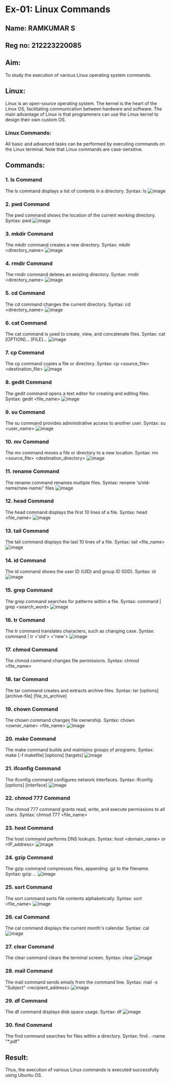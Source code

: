 # Ex-01: Linux Commands
## Name: RAMKUMAR S
## Reg no: 212223220085
## Aim:
To study the execution of various Linux operating system commands.

## Linux:
Linux is an open-source operating system. The kernel is the heart of the Linux OS, facilitating communication between hardware and software. The main advantage of Linux is that programmers can use the Linux kernel to design their own custom OS.

### Linux Commands:
All basic and advanced tasks can be performed by executing commands on the Linux terminal. Note that Linux commands are case-sensitive.

## Commands:
### 1. ls Command
The ls command displays a list of contents in a directory.
Syntax: ls
![image](https://github.com/user-attachments/assets/6f98b604-caaf-40d7-b684-b31beba592d3)


### 2. pwd Command
The pwd command shows the location of the current working directory.
Syntax: pwd
![image](https://github.com/user-attachments/assets/0d574161-ceb3-46d0-98b9-a13d957e638e)


### 3. mkdir Command
The mkdir command creates a new directory.
Syntax: mkdir <directory_name>
![image](https://github.com/user-attachments/assets/eca27f67-3a93-4122-9a3e-ad921a0f7d09)


### 4. rmdir Command
The rmdir command deletes an existing directory.
Syntax: rmdir <directory_name>
![image](https://github.com/user-attachments/assets/95092d16-d23d-4bf7-811a-c74c97d1041f)


### 5. cd Command
The cd command changes the current directory.
Syntax: cd <directory_name>
![image](https://github.com/user-attachments/assets/20a08b36-115b-4667-ac49-68e0de404d35)


### 6. cat Command
The cat command is used to create, view, and concatenate files.
Syntax: cat [OPTION]... [FILE]...
![image](https://github.com/user-attachments/assets/a68cced8-bdb3-4b96-96d0-ae138067aef1)


### 7. cp Command
The cp command copies a file or directory.
Syntax: cp <source_file> <destination_file>
![image](https://github.com/user-attachments/assets/437fcf90-67d2-4b53-9e0b-34c59126ac1a)


### 8. gedit Command
The gedit command opens a text editor for creating and editing files.
Syntax: gedit <file_name>
![image](https://github.com/user-attachments/assets/3d4f580e-f711-47e1-9f86-d348a03b1374)


### 9. su Command
The su command provides administrative access to another user.
Syntax: su <user_name>
![image](https://github.com/user-attachments/assets/a701d9b5-8755-4860-b595-c90cf63ed58c)


### 10. mv Command
The mv command moves a file or directory to a new location.
Syntax: mv <source_file> <destination_directory>
![image](https://github.com/user-attachments/assets/3d82da66-f19d-45e7-a7c6-ba051f8ea232)


### 11. rename Command
The rename command renames multiple files.
Syntax: rename 's/old-name/new-name/' files
![image](https://github.com/user-attachments/assets/352862aa-cfc0-4119-b699-2710619741af)


### 12. head Command
The head command displays the first 10 lines of a file.
Syntax: head <file_name>
![image](https://github.com/user-attachments/assets/5f504f33-5591-4193-bdde-2bdffbce16dd)


### 13. tail Command
The tail command displays the last 10 lines of a file.
Syntax: tail <file_name>
![image](https://github.com/user-attachments/assets/8c7c902c-261d-471e-91d8-398d29b68421)


### 14. id Command
The id command shows the user ID (UID) and group ID (GID).
Syntax: id
![image](https://github.com/user-attachments/assets/2b5505b0-414f-4634-9b24-76cbe180a2f3)


### 15. grep Command
The grep command searches for patterns within a file.
Syntax: command | grep <search_word>
![image](https://github.com/user-attachments/assets/7ac56c1a-1fca-44ce-9a97-ee2f1316bd11)


### 16. tr Command
The tr command translates characters, such as changing case.
Syntax: command | tr <'old'> <'new'>
![image](https://github.com/user-attachments/assets/d1b279a2-0289-459a-aa9e-5a1d454593fa)


### 17. chmod Command
The chmod command changes file permissions.
Syntax: chmod <permissions> <file_name>

### 18. tar Command
The tar command creates and extracts archive files.
Syntax: tar [options] [archive-file] [file_to_archive]

### 19. chown Command
The chown command changes file ownership.
Syntax: chown <owner_name> <file_name>
![image](https://github.com/user-attachments/assets/1918c386-2b27-47a2-93e4-a4da4516d36f)


### 20. make Command
The make command builds and maintains groups of programs.
Syntax: make [-f makefile] [options] [targets]
![image](https://github.com/user-attachments/assets/781d6009-7070-43a6-bd4e-e16f141219b3)


### 21. ifconfig Command
The ifconfig command configures network interfaces.
Syntax: ifconfig [options] [interface]
![image](https://github.com/user-attachments/assets/c947fdcf-d906-4052-bf91-943598478282)


### 22. chmod 777 Command
The chmod 777 command grants read, write, and execute permissions to all users.
Syntax: chmod 777 <file_name>

### 23. host Command
The host command performs DNS lookups.
Syntax: host <domain_name> or <IP_address>
![image](https://github.com/user-attachments/assets/06913a7c-cd27-4107-a73f-7f1bbfaec252)


### 24. gzip Command
The gzip command compresses files, appending .gz to the filename.
Syntax: gzip <file1> <file2> ...
![image](https://github.com/user-attachments/assets/80e66b4c-9dca-4d04-a4dc-209114526baa)


### 25. sort Command
The sort command sorts file contents alphabetically.
Syntax: sort <file_name>
![image](https://github.com/user-attachments/assets/5d14e282-3d91-4930-a0b4-49665be282f4)


### 26. cal Command
The cal command displays the current month's calendar.
Syntax: cal
![image](https://github.com/user-attachments/assets/17358982-cead-4f94-8cce-3be4605eda32)


### 27. clear Command
The clear command clears the terminal screen.
Syntax: clear
![image](https://github.com/user-attachments/assets/e265b0c7-92f8-429c-b66f-ccaaf5396da8)


### 28. mail Command
The mail command sends emails from the command line.
Syntax: mail -s "Subject" <recipient_address>
![image](https://github.com/user-attachments/assets/6799494a-8c39-4956-b781-4a95ec6f1e12)


### 29. df Command
The df command displays disk space usage.
Syntax: df
![image](https://github.com/user-attachments/assets/526f8f4f-0b4d-4017-8c29-94a1cfa230e0)


### 30. find Command
The find command searches for files within a directory.
Syntax: find . -name "*.pdf"

## Result:
Thus, the execution of various Linux commands is executed successfully using Ubuntu OS.
